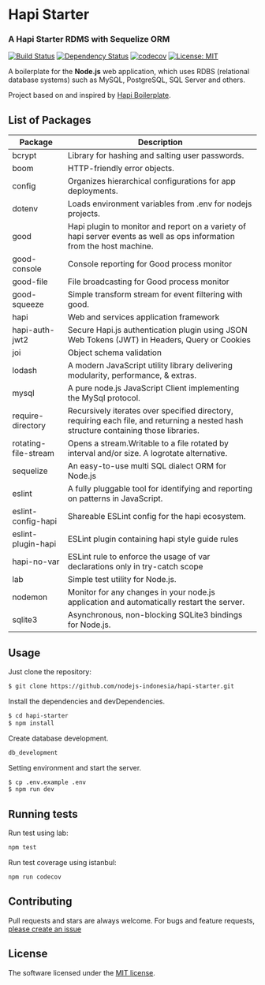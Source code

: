 # Hapi Starter
### A Hapi Starter RDMS with Sequelize ORM

[![Build Status](https://travis-ci.org/nodejs-indonesia/hapi-starter.svg?branch=master)](https://travis-ci.org/nodejs-indonesia/hapi-starter)
[![Dependency Status](https://david-dm.org/nodejs-indonesia/hapi-starter/status.svg?style=flat)](https://david-dm.org/nodejs-indonesia/hapi-starter)
[![codecov](https://codecov.io/gh/nodejs-indonesia/hapi-starter/branch/master/graph/badge.svg)](https://codecov.io/gh/nodejs-indonesia/hapi-starter)
[![License: MIT](https://img.shields.io/badge/License-MIT-yellow.svg)](https://github.com/nodejs-indonesia/hapi-starter/blob/master/LICENSE)


A boilerplate for the **Node.js** web application, which uses RDBS (relational database systems) such as MySQL, PostgreSQL, SQL Server and others.

Project based on and inspired by [Hapi Boilerplate](https://github.com/miguelcobain/hapi-boilerplate).


List of Packages
----------------

| Package              | Description                                                                                                                           |
|----------------------|---------------------------------------------------------------------------------------------------------------------------------------|
| bcrypt               | Library for hashing and salting user passwords.                                                                                       |
| boom                 | HTTP-friendly error objects.                                                                                                          |
| config               | Organizes hierarchical configurations for app deployments.                                                                            |
| dotenv               | Loads environment variables from .env for nodejs projects.                                                                            |
| good                 | Hapi plugin to monitor and report on a variety of hapi server events as well as ops information from the host machine.                |
| good-console         | Console reporting for Good process monitor                                                                                            |
| good-file            | File broadcasting for Good process monitor                                                                                            |
| good-squeeze         | Simple transform stream for event filtering with good.                                                                                |
| hapi                 | Web and services application framework                                                                                                |
| hapi-auth-jwt2       | Secure Hapi.js authentication plugin using JSON Web Tokens (JWT) in Headers, Query or Cookies                                         |
| joi                  | Object schema validation                                                                                                              |
| lodash               | A modern JavaScript utility library delivering modularity, performance, & extras.                                                     |
| mysql                | A pure node.js JavaScript Client implementing the MySql protocol.                                                                     |
| require-directory    | Recursively iterates over specified directory, requiring each file, and returning a nested hash structure containing those libraries. |
| rotating-file-stream | Opens a stream.Writable to a file rotated by interval and/or size. A logrotate alternative.                                           |
| sequelize            | An easy-to-use multi SQL dialect ORM for Node.js                                                                                      |
| eslint               | A fully pluggable tool for identifying and reporting on patterns in JavaScript.                                                       |
| eslint-config-hapi   | Shareable ESLint config for the hapi ecosystem.                                                                                       |
| eslint-plugin-hapi   | ESLint plugin containing hapi style guide rules                                                                                       |
| hapi-no-var   | ESLint rule to enforce the usage of var declarations only in try-catch scope                                                                                       |
| lab                  | Simple test utility for Node.js.                                                                                                      |
| nodemon              | Monitor for any changes in your node.js application and automatically restart the server.                                             |
| sqlite3              | Asynchronous, non-blocking SQLite3 bindings for Node.js.                                                                              |


## Usage

Just clone the repository:

```bash
$ git clone https://github.com/nodejs-indonesia/hapi-starter.git
```

Install the dependencies and devDependencies.

```bash
$ cd hapi-starter
$ npm install
```

Create database development.

```bash
db_development
```

Setting environment and start the server.

```bash
$ cp .env.example .env
$ npm run dev
```

## Running tests

Run test using lab:

```bash
npm test
```

Run test coverage using istanbul:

```bash
npm run codecov
```

## Contributing

Pull requests and stars are always welcome. For bugs and feature requests, [please create an issue](https://github.com/nodejs-indonesia/hapi-starter/issues)



## License

The software licensed under the [MIT license](https://github.com/nodejs-indonesia/hapi-starter/blob/master/LICENSE).
